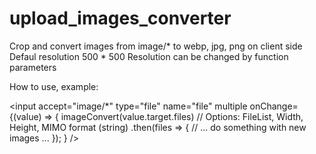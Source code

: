 # upload_images_converter
Crop and convert images from image/* to webp, jpg, png on client side
Defaul resolution 500 * 500
Resolution can be changed by function parameters

How to use, example:

<input
    accept="image/*"
    type="file"
    name="file"
    multiple
    onChange={(value) => {
      imageConvert(value.target.files) // Options: FileList, Width, Height, MIMO format (string)
          .then(files => {
              // ... do something with new images ...
          });
    }
/>
